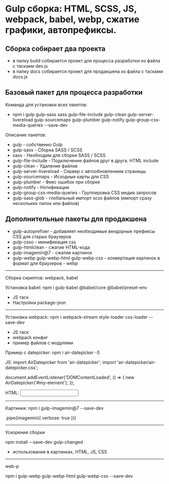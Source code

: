 # Gulp сборка: HTML, SCSS, JS, webpack, babel, webp, сжатие графики, автопрефиксы.

## Сборка собирает два проекта

- в папку build собирается проект для процесса разработки из файла с тасками dev.js
- в папку docs собирается проект для продакшена из файла с тасками docs.js

## Базовый пакет для процесса разработки

Команда для установки всех пакетов:
- npm i gulp gulp-sass sass gulp-file-include gulp-clean gulp-server-livereload gulp-sourcemaps gulp-plumber gulp-notify gulp-group-css-media-queries --save-dev

Описание пакетов:
- gulp - собственно Gulp
- gulp-sass - Сборка SASS / SCSS
- sass - Необходим для сборки SASS / SCSS
- gulp-file-include - Подключение файлов друг в друга. HTML include
- gulp-clean - Удаление файлов
- gulp-server-livereload - Сервер с автообновлением страницы
- gulp-sourcemaps - Исходные карты для CSS
- gulp-plumber - Фикс ошибок при сборке
- gulp-notify - Нотификации
- gulp-group-css-media-queries - Группировка CSS медиа запросов
- gulp-sass-glob - глобальный импорт scss файлов (импорт сразу нескольких папок или файлов)

## Дополнительные пакеты для продакшена
- gulp-autoprefixer - добавляет необходимые вендорные префиксы CSS для старых браузеров
- gulp-csso - минификация css
- gulp-htmlclean - сжатие HTML-кода
- gulp-imagemin@7 - сжатие картинок
- gulp-webp gulp-webp-html gulp-webp-css - конвертация картинок в формат для браузеров - webp

----------------------------------------------------------------------

Сборка скриптов: webpack, babel

Установка babel:
npm i gulp-babel @babel/core @babel/preset-env

- JS таск
- Настройки package-json

----------------------------------------------------------------------

Установка webpack:
npm i webpack-stream style-loader css-loader --save-dev

- JS таск
- webpack конфиг
- пример файлов с модулями

Пример с datepicker:
npm i air-datepicker -S


JS:
import AirDatepicker from 'air-datepicker';
import 'air-datepicker/air-datepicker.css';

document.addEventListener('DOMContentLoaded', () => {
	new AirDatepicker('#my-element');
});

HTML:
<input type="text" id="my-element">

----------------------------------------------------------------------

Картинки:
npm i gulp-imagemin@7 --save-dev

.pipe(imagemin({ verbose: true }))


----------------------------------------------------------------------

Ускорение сборки

npm install --save-dev gulp-changed

- использование в картинках, HTML, JS, CSS


----------------------------------------------------------------------


web-p

npm i gulp-webp gulp-webp-html gulp-webp-css --save-dev
